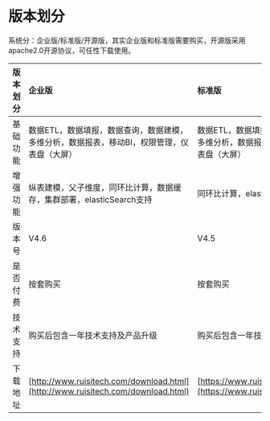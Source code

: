 # 版本划分

系统分：企业版/标准版/开源版，其实企业版和标准版需要购买，开源版采用apache2.0开源协议，可任性下载使用。

| 版本划分 | 企业版 | 标准版 | 开源版 |
| :--- | :--- | :--- | :--- |
| 基础功能 | 数据ETL，数据填报，数据查询，数据建模，多维分析，数据报表，移动BI，权限管理，仪表盘（大屏） | 数据ETL，数据填报，数据查询，数据建模，多维分析，数据报表，移动BI，权限管理，仪表盘（大屏） | 数据建模，多维分析，数据报表，移动BI，权限管理 |
| 增强功能 | 纵表建模，父子维度，同环比计算，数据缓存，集群部署，elasticSearch支持 | 同环比计算，elasticSearch支持 | 无 |
| 版本号 | V4.6 | V4.5 | V4.5 |
| 是否付费 | 按套购买 | 按套购买 | 免费使用 |
| 技术支持 | 购买后包含一年技术支持及产品升级 | 购买后包含一年技术支持及产品升级 | 不包含 |
| 下载地址 | [http://www.ruisitech.com/download.html](http://www.ruisitech.com/download.html) | [https://www.ruisitech.com/downbase.html](https://www.ruisitech.com/downbase.html) | [https://github.com/ruisibi/rsbi-pom](https://github.com/ruisibi/rsbi-pom) |



